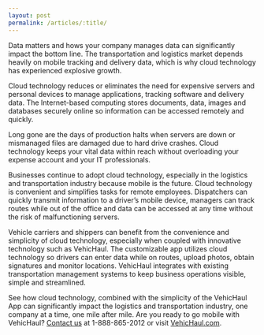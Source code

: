 ```yaml
---
layout: post
permalink: /articles/:title/
---
```


Data matters and hows your company manages data can significantly impact the bottom line. The transportation and logistics market depends heavily on mobile tracking and delivery data, which is why cloud technology has experienced explosive growth. 

Cloud technology reduces or eliminates the need for expensive servers and personal devices to manage applications, tracking software and delivery data. The Internet-based computing stores documents, data, images and databases securely online so information can be accessed remotely and quickly. 

Long gone are the days of production halts when servers are down or mismanaged files are damaged due to hard drive crashes. Cloud technology keeps your vital data within reach without overloading your expense account and your IT professionals. 

Businesses continue to adopt cloud technology, especially in the logistics and transportation industry because mobile is the future. Cloud technology is convenient and simplifies tasks for remote employees. Dispatchers can quickly transmit information to a driver’s mobile device, managers can track routes while out of the office and data can be accessed at any time without the risk of malfunctioning servers. 

Vehicle carriers and shippers can benefit from the convenience and simplicity of cloud technology, especially when coupled with innovative technology such as VehicHaul. The customizable app utilizes cloud technology so drivers can enter data while on routes, upload photos, obtain signatures and monitor locations. VehicHaul integrates with existing transportation management systems to keep business operations visible, simple and streamlined. 

See how cloud technology, combined with the simplicity of the VehicHaul App can significantly impact the logistics and transportation industry, one company at a time, one mile after mile. Are you ready to go mobile with VehicHaul? [Contact us](http://www.vehichaul.com/contact "Contact Us") at 1-888-865-2012 or visit [VehicHaul.com](http://www.vehichaul.com/ "VehicHaul"). 
